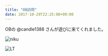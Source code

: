 ```yaml
---
title: "OB訪問"
date: 2017-10-29T22:25:00+09:00
---
```


OBの @candle1388 さんが遊びに来てくれました。

![niku](/blog/images/20171029-1.jpg)

![LT](/blog/images/20171029-2.jpg)
